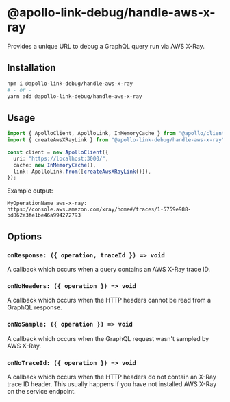 # @apollo-link-debug/handle-aws-x-ray

Provides a unique URL to debug a GraphQL query run via AWS X-Ray.

## Installation

```bash
npm i @apollo-link-debug/handle-aws-x-ray
# - or -
yarn add @apollo-link-debug/handle-aws-x-ray
```

## Usage

```typescript
import { ApolloClient, ApolloLink, InMemoryCache } from "@apollo/client";
import { createAwsXRayLink } from "@apollo-link-debug/handle-aws-x-ray";

const client = new ApolloClient({
  uri: "https://localhost:3000/",
  cache: new InMemoryCache(),
  link: ApolloLink.from([createAwsXRayLink()]),
});
```

Example output:

```text
MyOperationName aws-x-ray: https://console.aws.amazon.com/xray/home#/traces/1-5759e988-bd862e3fe1be46a994272793
```

## Options

### `onResponse: ({ operation, traceId }) => void`

A callback which occurs when a query contains an AWS X-Ray trace ID.

### `onNoHeaders: ({ operation }) => void`

A callback which occurs when the HTTP headers cannot be read from a GraphQL response.

### `onNoSample: ({ operation }) => void`

A callback which occurs when the GraphQL request wasn't sampled by AWS X-Ray.

### `onNoTraceId: ({ operation }) => void`

A callback which occurs when the HTTP headers do not contain an X-Ray trace ID
header. This usually happens if you have not installed AWS X-Ray on the service
endpoint.
